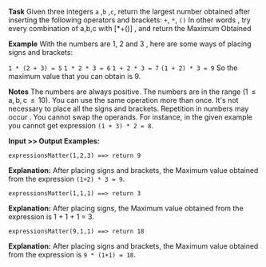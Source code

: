 **Task**
Given three integers `a` ,`b` ,`c`, return the largest number obtained after inserting the following operators and brackets: `+`, `*`, `()`
In other words , try every combination of a,b,c with [*+()] , and return the Maximum Obtained

**Example**
With the numbers are 1, 2 and 3 , here are some ways of placing signs and brackets:

`1 * (2 + 3) = 5`
`1 * 2 * 3 = 6`
`1 + 2 * 3 = 7`
`(1 + 2) * 3 = 9`
So the maximum value that you can obtain is 9.

**Notes**
The numbers are always positive.
The numbers are in the range (1  ≤  a, b, c  ≤  10).
You can use the same operation more than once.
It's not necessary to place all the signs and brackets.
Repetition in numbers may occur .
You cannot swap the operands. For instance, in the given example you cannot get expression `(1 + 3) * 2 = 8`.

**Input >> Output Examples:**

```
expressionsMatter(1,2,3) ==> return 9
```

**Explanation:**
After placing signs and brackets, the Maximum value obtained from the expression `(1+2) * 3 = 9`.

```
expressionsMatter(1,1,1) ==> return 3
```

**Explanation:**
After placing signs, the Maximum value obtained from the expression is 1 + 1 + 1 = 3.

```
expressionsMatter(9,1,1) ==> return 18
```

**Explanation:**
After placing signs and brackets, the Maximum value obtained from the expression is `9 * (1+1) = 18`.
